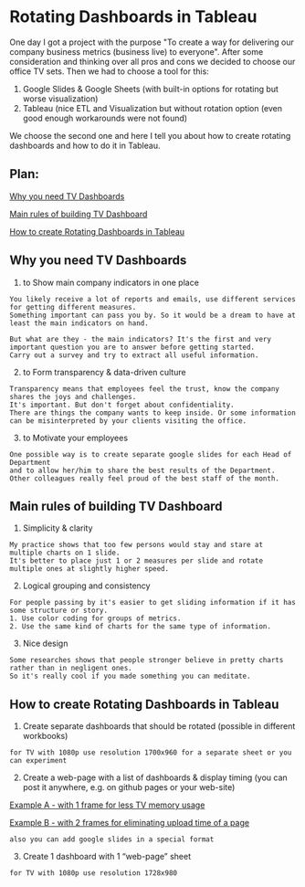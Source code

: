 # Rotating Dashboards in Tableau

One day I got a project with the purpose "To create a way for delivering our company business metrics (business live) to everyone". After some consideration and thinking over all pros and cons we decided to choose our office TV sets. Then we had to choose a tool for this: 

1. Google Slides & Google Sheets (with built-in options for rotating but worse visualization)
2. Tableau (nice ETL and Visualization but without rotation option (even good enough workarounds were not found)

We choose the second one and here I tell you about how to create rotating dashboards and how to do it in Tableau.

## Plan:

[Why you need TV Dashboards](#why-you-need-tv-dashboards)

[Main rules of building TV Dashboard](#main-rules-of-building-tv-dashboard)

[How to create Rotating Dashboards in Tableau](#how-to-create-rotating-dashboards-in-tableau)


## Why you need TV Dashboards

1. to Show main company indicators in one place
```
You likely receive a lot of reports and emails, use different services for getting different measures. 
Something important can pass you by. So it would be a dream to have at least the main indicators on hand.

But what are they - the main indicators? It's the first and very important question you are to answer before getting started.
Carry out a survey and try to extract all useful information.
```

2. to Form transparency & data-driven culture
```
Transparency means that employees feel the trust, know the company shares the joys and challenges. 
It's important. But don't forget about confidentiality.
There are things the company wants to keep inside. Or some information can be misinterpreted by your clients visiting the office.
```

3. to Motivate your employees
```
One possible way is to create separate google slides for each Head of Department 
and to allow her/him to share the best results of the Department. 
Other colleagues really feel proud of the best staff of the month.
```

## Main rules of building TV Dashboard

1. Simplicity & clarity
```
My practice shows that too few persons would stay and stare at multiple charts on 1 slide.
It's better to place just 1 or 2 measures per slide and rotate multiple ones at slightly higher speed.
```

2. Logical grouping and consistency
```
For people passing by it's easier to get sliding information if it has some structure or story.
1. Use color coding for groups of metrics. 
2. Use the same kind of charts for the same type of information.
```

3. Nice design
```
Some researches shows that people stronger believe in pretty charts rather than in negligent ones.
So it's really cool if you made something you can meditate.
```

## How to create Rotating Dashboards in Tableau

1. Create separate dashboards that should be rotated (possible in different workbooks)
```
for TV with 1080р use resolution 1700х960 for a separate sheet or you can experiment
```

2. Create a web-page with a list of dashboards & display timing (you can post it anywhere, e.g. on github pages or your web-site)

[Example A - with 1 frame for less TV memory usage](https://github.com/AdamovichAleksey/KufarTV/blob/master/index.html)

[Example B - with 2 frames for eliminating upload time of a page](https://github.com/AdamovichAleksey/KufarTV_sliding/blob/master/index.html)
```
also you can add google slides in a special format
```

3. Create 1 dashboard with 1 “web-page” sheet
```
for TV with 1080р use resolution 1728х980
```

